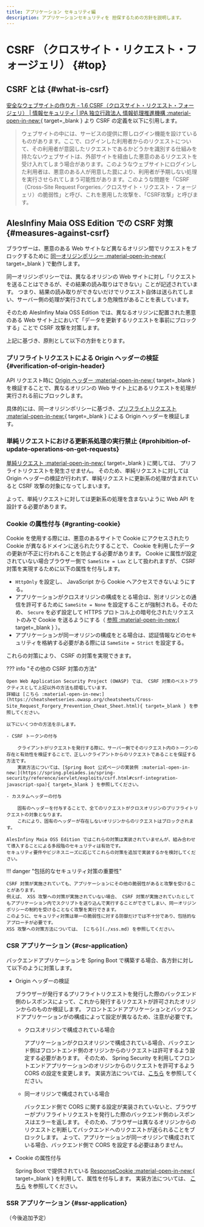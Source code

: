 ```yaml
---
title: アプリケーション セキュリティ編
description: アプリケーションセキュリティを 担保するための方針を説明します。
---
```


# CSRF （クロスサイト・リクエスト・フォージェリ） {#top}

## CSRF とは {#what-is-csrf}

<!-- textlint-disable ja-technical-writing/sentence-length -->

[安全なウェブサイトの作り方 - 1.6 CSRF（クロスサイト・リクエスト・フォージェリ） | 情報セキュリティ | IPA 独立行政法人 情報処理推進機構 :material-open-in-new:](https://www.ipa.go.jp/security/vuln/websecurity/csrf.html){ target=_blank } より CSRF の定義を以下に引用します。

<!-- textlint-enable ja-technical-writing/sentence-length -->

<!-- textlint-disable -->

> ウェブサイトの中には、サービスの提供に際しログイン機能を設けているものがあります。ここで、ログインした利用者からのリクエストについて、その利用者が意図したリクエストであるかどうかを識別する仕組みを持たないウェブサイトは、外部サイトを経由した悪意のあるリクエストを受け入れてしまう場合があります。このようなウェブサイトにログインした利用者は、悪意のある人が用意した罠により、利用者が予期しない処理を実行させられてしまう可能性があります。このような問題を「CSRF（Cross-Site Request Forgeries／クロスサイト・リクエスト・フォージェリ）の脆弱性」と呼び、これを悪用した攻撃を、「CSRF攻撃」と呼びます。

<!-- textlint-enable -->

## AlesInfiny Maia OSS Edition での CSRF 対策 {#measures-against-csrf}

ブラウザーは、悪意のある Web サイトなど異なるオリジン間でリクエストをブロックするために [同一オリジンポリシー :material-open-in-new:](https://developer.mozilla.org/ja/docs/Web/Security/Same-origin_policy){ target=_blank } で動作します。

同一オリジンポリシーでは、異なるオリジンの Web サイトに対し「リクエストを送ることはできるが、その結果の読み取りはできない」ことが記述されています。
つまり、結果の読み取りができないだけでリクエスト自体は送られてしまい、サーバー側の処理が実行されてしまう危険性があることを表しています。

そのため AlesInfiny Maia OSS Edition では、異なるオリジンに配置された悪意のある Web サイト上において「データを更新するリクエストを事前にブロックする」ことで CSRF 攻撃を対策します。

上記に基づき、原則として以下の方針をとります。

### プリフライトリクエストによる Origin ヘッダーの検証 {#verification-of-origin-header}

API リクエスト時に [Origin ヘッダー :material-open-in-new:](https://developer.mozilla.org/ja/docs/Web/HTTP/Reference/Headers/Origin){ target=_blank } を検証することで、異なるオリジンの Web サイト上にあるリクエストを処理が実行される前にブロックします。

<!-- textlint-disable ja-technical-writing/sentence-length -->

具体的には、同一オリジンポリシーに基づき、[プリフライトリクエスト :material-open-in-new:](https://developer.mozilla.org/ja/docs/Glossary/Preflight_request){ target=_blank } による Origin ヘッダーを検証します。

<!-- textlint-enable ja-technical-writing/sentence-length -->

### 単純リクエストにおける更新系処理の実行禁止 {#prohibition-of-update-operations-on-get-requests}

[単純リクエスト :material-open-in-new:](https://developer.mozilla.org/ja/docs/Web/HTTP/Guides/CORS#%E5%8D%98%E7%B4%94%E3%83%AA%E3%82%AF%E3%82%A8%E3%82%B9%E3%83%88){ target=_blank } に関しては、 プリフライトリクエストを発生させません。
そのため、単純リクエストに対しては Origin ヘッダーの検証が行われず、単純リクエストに更新系の処理が含まれていると CSRF 攻撃の対象になってしまいます。

よって、単純リクエストに対しては更新系の処理を含まないように Web API を設計する必要があります。

### Cookie の属性付与 {#granting-cookie}

Cookie を使用する際には、悪意のあるサイトで Cookie にアクセスされたり Cookie が異なるドメインに送られたりすることで、 Cookie を利用したデータの更新が不正に行われることを防止する必要があります。
Cookie に属性が設定されていない場合ブラウザー側で `SameSite = Lax` として扱われますが、 CSRF 対策を実現するために以下の属性を付与します。

- `HttpOnly` を設定し、 JavaScript から Cookie へアクセスできないようにする。
- アプリケーションがクロスオリジンの構成をとる場合は、別オリジンとの通信を許可するために `SameSite = None` を設定することが強制される。そのため、 `Secure` を必ず設定して HTTPS プロトコル上の暗号化されたリクエストのみで Cookie を送るようにする（ [参照 :material-open-in-new:](https://developer.mozilla.org/ja/docs/Web/HTTP/Cookies){ target=_blank } ）。
- アプリケーションが同一オリジンの構成をとる場合は、認証情報などのセキュリティを格納する必要がある際には `SameSite = Strict` を設定する。

これらの対策により、 CSRF の対策を実現できます。

??? info "その他の CSRF 対策の方法"

    Open Web Application Security Project (OWASP) では、 CSRF 対策のベストプラクティスとして上記以外の方法も提唱しています。
    詳細は [こちら :material-open-in-new:](https://cheatsheetseries.owasp.org/cheatsheets/Cross-Site_Request_Forgery_Prevention_Cheat_Sheet.html){ target=_blank } を参照してください。
    
    以下にいくつかの方法を示します。

    - CSRF トークンの付与

        クライアントがリクエストを発行する際に、サーバー側でそのリクエスト内のトークンの存在と有効性を検証することで、正しいクライアントからのリクエストであることを保証する方法です。
        実装方法については、[Spring Boot 公式ページの実装例 :material-open-in-new:](https://spring.pleiades.io/spring-security/reference/servlet/exploits/csrf.html#csrf-integration-javascript-spa){ target=_blank } を参照してください。

    - カスタムヘッダーの付与

        固有のヘッダーを付与することで、全てのリクエストがクロスオリジンのプリフライトリクエストの対象となります。
        これにより、固有のヘッダーが存在しないオリジンからのリクエストはブロックされます。
    
    AlesInfiny Maia OSS Edition ではこれらの対策は実装されていませんが、組み合わせて導入することによる多段階のセキュリティは有効です。
    セキュリティ要件やビジネスニーズに応じてこれらの対策を追加で実装するかを検討してください。

!!! danger "包括的なセキュリティ対策の重要性"

    CSRF 対策が実施されていても、アプリケーションにその他の脆弱性があると攻撃を受けることがあります。
    例えば、 XSS 攻撃への対策が実施されていない場合、 CSRF 対策が実施されていたとしてもアプリケーション内でスクリプトを送り込んで実行することができてしまい、同一オリジンポリシーの制約を受けることなく攻撃を実行できます。
    このように、セキュリティ対策は単一の脆弱性に対する防御だけでは不十分であり、包括的なアプローチが必要です。
    XSS 攻撃への対策方法については、 [こちら](./xss.md) を参照してください。

### CSR アプリケーション {#csr-application}

バックエンドアプリケーションを Spring Boot で構築する場合、各方針に対して以下のように対策します。

- Origin ヘッダーの検証

    ブラウザーが発行するプリフライトリクエストを発行した際のバックエンド側のレスポンスによって、これから発行するリクエストが許可されたオリジンからのものか検証します。
    フロントエンドアプリケーションとバックエンドアプリケーションがの構成によって設定が異なるため、注意が必要です。

    - クロスオリジンで構成されている場合

        アプリケーションがクロスオリジンで構成されている場合、バックエンド側はフロントエンド側のオリジンからのリクエストは許可するよう設定する必要があります。
        そのため、 Spring Security を利用してフロントエンドアプリケーションのオリジンからのリクエストを許可するよう CORS の設定を変更します。
        実装方法については、[こちら](../../guidebooks/how-to-develop/cors/index.md) を参照してください。

    - 同一オリジンで構成されている場合

        バックエンド側で CORS に関する設定が実装されていないと、ブラウザーがプリフライトリクエストを発行した際のバックエンド側のレスポンスはエラーを返します。
        そのため、ブラウザーは異なるオリジンからのリクエストと判断してバックエンドへのリクエストが送られることをブロックします。
        よって、アプリケーションが同一オリジンで構成されている場合、バックエンド側で CORS を設定する必要はありません。

- Cookie の属性付与

    Spring Boot で提供されている [ResponseCookie :material-open-in-new:](https://spring.pleiades.io/spring-framework/docs/current/javadoc-api/org/springframework/http/ResponseCookie.html){ target=_blank } を利用して、属性を付与します。
    実装方法については、 [こちら](../../guidebooks/how-to-develop/cors/cookie.md) を参照してください。

### SSR アプリケーション {#ssr-application}

（今後追加予定）
